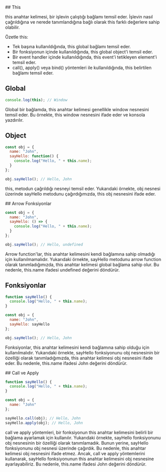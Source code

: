 ## This

this anahtar kelimesi, bir işlevin çalıştığı bağlamı temsil eder. İşlevin nasıl çağrıldığına ve nerede tanımlandığına bağlı olarak this farklı değerlere sahip olabilir. 

Özetle this:

- Tek başına kullanıldığında, this global bağlamı temsil eder.
- Bir fonksiyonun içinde kullanıldığında, this global object'i temsil eder.
- Bir event handler içinde kullanıldığında, this event'i tetikleyen element'i temsil eder.
- call(), apply() veya bind() yöntemleri ile kullanıldığında, this belirtilen bağlamı temsil eder.

## Global

```js
console.log(this); // Window
```

Global bir bağlamda, this anahtar kelimesi genellikle window nesnesini temsil eder. Bu örnekte, this window nesnesini ifade eder ve konsola yazdırılır.

## Object

```js
const obj = {
  name: "John",
  sayHello: function() {
    console.log("Hello, " + this.name);
  }
};

obj.sayHello(); // Hello, John
```

this, metodun çağrıldığı nesneyi temsil eder. Yukarıdaki örnekte, obj nesnesi üzerinde sayHello metodunu çağırdığımızda, this obj nesnesini ifade eder.

## Arrow Fonksiyonlar

```js
const obj = {
  name: "John",
  sayHello: () => {
    console.log("Hello, " + this.name);
  }
};

obj.sayHello(); // Hello, undefined
```

Arrow function'lar, this anahtar kelimesini kendi bağlamına sahip olmadığı için kullanılmamalıdır. Yukarıdaki örnekte, sayHello metodunu arrow function olarak tanımladığımızda, this anahtar kelimesi global bağlama sahip olur. Bu nedenle, this.name ifadesi undefined değerini döndürür.

## Fonksiyonlar

```js
function sayHello() {
  console.log("Hello, " + this.name);
}

const obj = {
  name: "John",
  sayHello: sayHello
};

obj.sayHello(); // Hello, John
```

Fonksiyonlar, this anahtar kelimesini kendi bağlamına sahip olduğu için kullanılmalıdır. Yukarıdaki örnekte, sayHello fonksiyonunu obj nesnesinin bir özelliği olarak tanımladığımızda, this anahtar kelimesi obj nesnesini ifade eder. Bu nedenle, this.name ifadesi John değerini döndürür.

## Call ve Apply

```js
function sayHello() {
  console.log("Hello, " + this.name);
}

const obj = {
  name: "John"
};

sayHello.call(obj); // Hello, John
sayHello.apply(obj); // Hello, John
```

call ve apply yöntemleri, bir fonksiyonun this anahtar kelimesini belirli bir bağlama ayarlamak için kullanılır. Yukarıdaki örnekte, sayHello fonksiyonunu obj nesnesinin bir özelliği olarak tanımlamadık. Bunun yerine, sayHello fonksiyonunu obj nesnesi üzerinde çağırdık. Bu nedenle, this anahtar kelimesi obj nesnesini ifade etmez. Ancak, call ve apply yöntemlerini kullanarak, sayHello fonksiyonunun this anahtar kelimesini obj nesnesine ayarlayabiliriz. Bu nedenle, this.name ifadesi John değerini döndürür.



